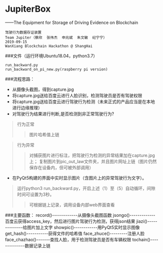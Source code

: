 # JupiterBox
——The Equipment for Storage of Driving Evidence on Blockchain
```
驾驶行为数据存证装置
Team Jupiter（蔡欣  张伟杰  申兆斌  朱文敏  纪宁宁）
2019-09-15
WanXiang Blockchain Hackathon @ ShangHai
```

###文件（运行环境Ubuntu18.04，python3.7）
```
run_backward.py
run_backward_on_pi_new.py(raspberry pi version)
```

###流程思路：

- 从摄像头截图，得到capture.jpg
- 将capture.jpg送给百度云进行人脸识别，检测驾驶员是否有驾驶权限
- 将capture.jpg送给百度云进行驾驶行为检测（未来正式的产品应当是在本地进行边缘推理）
- 对驾驶行为结果进行判断,是否检测到非正常驾驶行为?
> 行为正常
>> 图片哈希值上链

> 行为异常
>> 对捕获图片进行标注，把驾驶行为检测的异常结果加在capture.jpg上；
>> 复制图片到pic_out_law文件夹，并且图片网址上链（图片仍然保存在设备内，但可被外部调用）
- 在PyQt5构建的界面中实时显示图片（含图片上的异常驾驶行为文字）。


>运行python3 run_backward.py，开启上述（1）至（5）自动循环，间隙时间可设置为3秒。
>>可根据链上记录，调用设备内部web界面查看

###主要函数：
record()-------------从摄像头截图函数
jsongo()-------------百度云获得access_key，然后进行图片驾驶行为检测，获得json结果
jiazi()--------------给图片加上文字
showpic()------------用PyQt5实时显示图像
get_hash()-----------获得文件的哈希值
face_zhuce()---------注册人脸
face_chazhao()-------查找人脸，用于检测驾驶员是否有车辆权限
tochain()--------------数据记录上链
